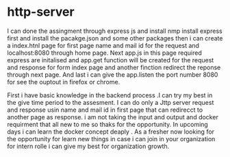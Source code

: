 # http-server
I can done the assingment through express js and install nmp install express first and install the pacakge.json and some other packages
then  i can create a index.htnl page for first page name and mail id for the request and localhost:8080 through home page.
Next app.js in this page required express are initalised and app.get function will be created for the request and response for form index
page and another finction redirect the reponse through next page.
And  last i can give the app.listen the port number 8080 for see the ouptout in firefox or chrome.


First i have basic knowledge in the backend process .I can try my best in the give time period to the assesment.
I can do only a Jttp server request and response usin  name and mail id in first page that can redirecct to another page as response.
i am not taking the input and output and docker requirment that all new to me so thaks for the opportunity.
In upcoming days i can learn the docker concept deaply .
As a fresher now looking for the opportunity for learn new things in case i can join in your organization for intern rolle i can give my best for organization growth.

